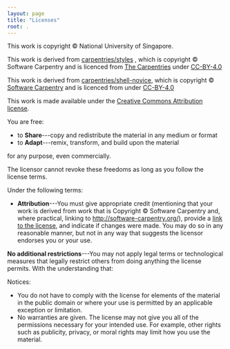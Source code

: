 ```yaml
---
layout: page
title: "Licenses"
root: .
---
```


This work is copyright © National University of Singapore.

This work is derived from [carpentries/styles][styles] , which is copyright © Software  Carpentry and is licenced from [The Carpentries][the-carpentries] under [CC-BY-4.0][cc-by-human]

This work is derived from [carpentries/shell-novice], which is copyright © [Software Carpentry](http://software-carpentry.org/) and is licenced from under [CC-BY-4.0][cc-by-human]

This work is made available under the [Creative Commons Attribution
license][cc-by-human]. 

You are free:

* to **Share**---copy and redistribute the material in any medium or format
* to **Adapt**---remix, transform, and build upon the material

for any purpose, even commercially.

The licensor cannot revoke these freedoms as long as you follow the
license terms.

Under the following terms:

* **Attribution**---You must give appropriate credit (mentioning that
  your work is derived from work that is Copyright © Software
  Carpentry and, where practical, linking to
  http://software-carpentry.org/), provide a [link to the
  license][cc-by-human], and indicate if changes were made. You may do
  so in any reasonable manner, but not in any way that suggests the
  licensor endorses you or your use.

**No additional restrictions**---You may not apply legal terms or
technological measures that legally restrict others from doing
anything the license permits.  With the understanding that:

Notices:

* You do not have to comply with the license for elements of the
  material in the public domain or where your use is permitted by an
  applicable exception or limitation.
* No warranties are given. The license may not give you all of the
  permissions necessary for your intended use. For example, other
  rights such as publicity, privacy, or moral rights may limit how you
  use the material.

[cc-by-human]: https://creativecommons.org/licenses/by/4.0/
[cc-by-legal]: https://creativecommons.org/licenses/by/4.0/legalcode
[mit-license]: https://opensource.org/licenses/mit-license.html
[ci]: http://communityin.org/
[osi]: https://opensource.org
[the-carpentries]: https://carpentries.org
[styles]: https://github.com/carpentries/styles/
[carpentries/shell-novice]: https://github.com/swcarpentry/shell-novice
[Software Carpentry]: https://github.com/swcarpentry
